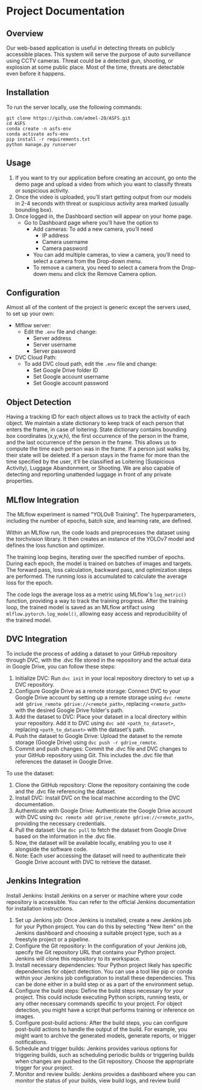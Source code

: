 # Project Documentation

## Overview
Our web-based application is useful in detecting threats on publicly accessible places. This system will serve the purpose of auto surveillance using CCTV cameras. Threat could be a detected gun, shooting, or explosion at some public place. Most of the time, threats are detectable even before it happens.

## Installation
To run the server locally, use the following commands:
```
git clone https://github.com/adeel-20/ASFS.git
cd ASFS
conda create -n asfs-env
conda activate asfs-env
pip install -r requirements.txt
python manage.py runserver
```


## Usage
1. If you want to try our application before creating an account, go onto the demo page and upload a video from which you want to classify threats or suspicious activity.
2. Once the video is uploaded, you’ll start getting output from our models in 2-4 seconds with threat or suspicious activity area marked (usually bounding box).
3. Once logged in, the Dashboard section will appear on your home page.
   - Go to Dashboard page where you’ll have the option to
     - Add cameras: To add a new camera, you’ll need
       - IP address
       - Camera username
       - Camera password
     - You can add multiple cameras, to view a camera, you’ll need to select a camera from the Drop-down menu.
     - To remove a camera, you need to select a camera from the Drop-down menu and click the Remove Camera option.

## Configuration
Almost all of the content of the project is generic except the servers used, to set up your own:
- Mlflow server:
  - Edit the `.env` file and change:
    - Server address
    - Server username
    - Server password
- DVC Cloud Path:
  - To add DVC cloud path, edit the `.env` file and change:
    - Set Google Drive folder ID
    - Set Google account username
    - Set Google account password

## Object Detection
Having a tracking ID for each object allows us to track the activity of each object. We maintain a state dictionary to keep track of each person that enters the frame, in case of loitering. State dictionary contains bounding box coordinates (x,y,w,h), the first occurrence of the person in the frame, and the last occurrence of the person in the frame. This allows us to compute the time each person was in the frame. If a person just walks by, their state will be deleted. If a person stays in the frame for more than the time specified by the user, it’ll be classified as Loitering (Suspicious Activity), Luggage Abandonment, or Shooting. We are also capable of detecting and reporting unattended luggage in front of any private properties.

## MLflow Integration
The MLflow experiment is named "YOLOv8 Training". The hyperparameters, including the number of epochs, batch size, and learning rate, are defined.

Within an MLflow run, the code loads and preprocesses the dataset using the torchvision library. It then creates an instance of the YOLOv7 model and defines the loss function and optimizer.

The training loop begins, iterating over the specified number of epochs. During each epoch, the model is trained on batches of images and targets. The forward pass, loss calculation, backward pass, and optimization steps are performed. The running loss is accumulated to calculate the average loss for the epoch.

The code logs the average loss as a metric using MLflow's `log_metric()` function, providing a way to track the training progress. After the training loop, the trained model is saved as an MLflow artifact using `mlflow.pytorch.log_model()`, allowing easy access and reproducibility of the trained model.

## DVC Integration
To include the process of adding a dataset to your GitHub repository through DVC, with the .dvc file stored in the repository and the actual data in Google Drive, you can follow these steps:

1. Initialize DVC: Run `dvc init` in your local repository directory to set up a DVC repository.
2. Configure Google Drive as a remote storage: Connect DVC to your Google Drive account by setting up a remote storage using `dvc remote add gdrive_remote gdrive://<remote_path>`, replacing `<remote_path>` with the desired Google Drive folder's path.
3. Add the dataset to DVC: Place your dataset in a local directory within your repository. Add it to DVC using `dvc add <path_to_dataset>`, replacing `<path_to_dataset>` with the dataset's path.
4. Push the dataset to Google Drive: Upload the dataset to the remote storage (Google Drive) using `dvc push -r gdrive_remote`.
5. Commit and push changes: Commit the .dvc file and DVC changes to your GitHub repository using Git. This includes the .dvc file that references the dataset in Google Drive.

To use the dataset:
1. Clone the GitHub repository: Clone the repository containing the code and the .dvc file referencing the dataset.
2. Install DVC: Install DVC on the local machine according to the DVC documentation.
3. Authenticate with Google Drive: Authenticate the Google Drive account with DVC using `dvc remote add gdrive_remote gdrive://<remote_path>`, providing the necessary credentials.
4. Pull the dataset: Use `dvc pull` to fetch the dataset from Google Drive based on the information in the .dvc file.
5. Now, the dataset will be available locally, enabling you to use it alongside the software code.
6. Note: Each user accessing the dataset will need to authenticate their Google Drive account with DVC to retrieve the dataset.

## Jenkins Integration
Install Jenkins: Install Jenkins on a server or machine where your code repository is accessible. You can refer to the official Jenkins documentation for installation instructions.

1. Set up Jenkins job: Once Jenkins is installed, create a new Jenkins job for your Python project. You can do this by selecting "New Item" on the Jenkins dashboard and choosing a suitable project type, such as a freestyle project or a pipeline.
2. Configure the Git repository: In the configuration of your Jenkins job, specify the Git repository URL that contains your Python project. Jenkins will clone this repository to its workspace.
3. Install necessary dependencies: Your Python project likely has specific dependencies for object detection. You can use a tool like pip or conda within your Jenkins job configuration to install these dependencies. This can be done either in a build step or as a part of the environment setup.
4. Configure the build steps: Define the build steps necessary for your project. This could include executing Python scripts, running tests, or any other necessary commands specific to your project. For object detection, you might have a script that performs training or inference on images.
5. Configure post-build actions: After the build steps, you can configure post-build actions to handle the output of the build. For example, you might want to archive the generated models, generate reports, or trigger notifications.
6. Schedule and trigger builds: Jenkins provides various options for triggering builds, such as scheduling periodic builds or triggering builds when changes are pushed to the Git repository. Choose the appropriate trigger for your project.
7. Monitor and review builds: Jenkins provides a dashboard where you can monitor the status of your builds, view build logs, and review build
